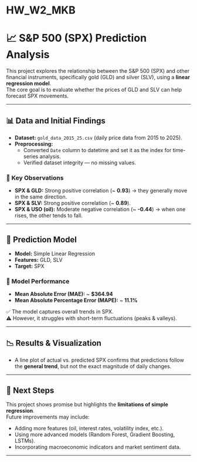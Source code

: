 # HW_W2_MKB
# 📈 S&P 500 (SPX) Prediction Analysis

This project explores the relationship between the S&P 500 (SPX) and other financial instruments, specifically gold (GLD) and silver (SLV), using a **linear regression model**.  
The core goal is to evaluate whether the prices of GLD and SLV can help forecast SPX movements.

---

## 📊 Data and Initial Findings

- **Dataset:** `gold_data_2015_25.csv` (daily price data from 2015 to 2025).  
- **Preprocessing:**
  - Converted `Date` column to datetime and set it as the index for time-series analysis.  
  - Verified dataset integrity — no missing values.  

### 🔑 Key Observations
- **SPX & GLD:** Strong positive correlation (~ **0.93**) → they generally move in the same direction.  
- **SPX & SLV:** Strong positive correlation (~ **0.89**).  
- **SPX & USO (oil):** Moderate negative correlation (~ **-0.44**) → when one rises, the other tends to fall.  

---

## 🤖 Prediction Model

- **Model:** Simple Linear Regression  
- **Features:** GLD, SLV  
- **Target:** SPX  

### 📐 Model Performance
- **Mean Absolute Error (MAE):** ~ **$364.94**  
- **Mean Absolute Percentage Error (MAPE):** ~ **11.1%**  

✅ The model captures overall trends in SPX.  
⚠️ However, it struggles with short-term fluctuations (peaks & valleys).

---

## 📉 Results & Visualization

- A line plot of actual vs. predicted SPX confirms that predictions follow the **general trend**, but not the exact magnitude of daily changes.  

---

## 🚀 Next Steps

This project shows promise but highlights the **limitations of simple regression**.  
Future improvements may include:  
- Adding more features (oil, interest rates, volatility index, etc.).  
- Using more advanced models (Random Forest, Gradient Boosting, LSTMs).  
- Incorporating macroeconomic indicators and market sentiment data.  

---




